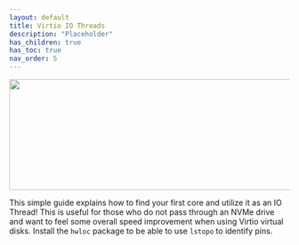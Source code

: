 ```yaml
---
layout: default
title: Virtio IO Threads
description: "Placeholder"
has_children: true
has_toc: true
nav_order: 5
---
```


<p align="center">
  <img width="650" height="200" src="../../../assets/HeaderVirtIOThreads.png">
</p>

This simple guide explains how to find your first core and utilize it as an IO Thread! This is useful for those who do not pass through an NVMe drive and want to feel some overall speed improvement when using Virtio virtual disks. Install the ``hwloc`` package to be able to use ``lstopo`` to identify pins.
